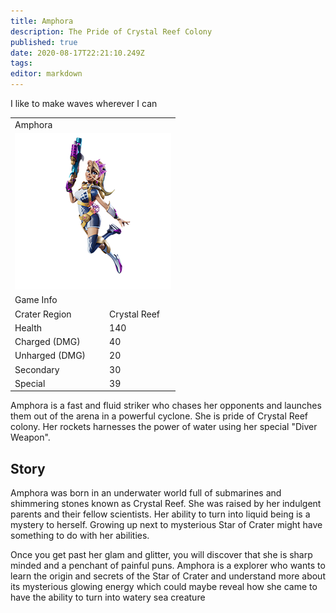 ```yaml
---
title: Amphora
description: The Pride of Crystal Reef Colony
published: true
date: 2020-08-17T22:21:10.249Z
tags: 
editor: markdown
---
```


<div class="title-quote">I like to make waves wherever I can</div>
<div>
  <table class="infobox character">
    <tbody>
      <tr><td class="group charname" colspan="2">Amphora</td></tr>
      <tr class="charimg"><td colspan="2">
        <a class="spotlight" href="/characters/amphora/amphora_full_model.png">
          <img src="/characters/amphora/amphora_full_model-thumb.png" width="250px">
        </a>
      </td></tr>
      <tr><td class="group" colspan="2">Game Info</td></tr>
      <tr class="charbody"><td class="charkey">Crater Region</td><td class="charvalue">Crystal Reef</td></tr>
      <tr class="charbody"><td class="charkey">Health</td><td class="charvalue">140</td></tr>
      <tr class="charbody"><td class="charkey">Charged (DMG)</td><td class="charvalue">40</td></tr>
      <tr class="charbody"><td class="charkey">Unharged (DMG)</td><td class="charvalue">20</td></tr>
      <tr class="charbody"><td class="charkey">Secondary</td><td class="charvalue">30</td></tr>
      <tr class="charbody"><td class="charkey">Special</td><td class="charvalue">39</td></tr>
    </tbody>
  </table>
</div>
<div>
  <p>Amphora is a fast and fluid striker who chases her opponents and launches them out of the arena in a powerful cyclone. She is pride of Crystal Reef colony. Her rockets harnesses the power of water using her special "Diver Weapon".</p>
</div>
<div>
  <h2>Story</h2>
  <p>Amphora was born in an underwater world full of submarines and shimmering stones known as Crystal Reef. She was raised by her indulgent parents and their fellow scientists. Her ability to turn into liquid being is a mystery to herself. Growing up next to mysterious Star of Crater might have something to do with her abilities.</p>
  <p>Once you get past her glam and glitter, you will discover that she is sharp minded and a penchant of painful puns. Amphora is a explorer who wants to learn the origin and secrets of the Star of Crater and understand more about its mysterious glowing energy which could maybe reveal how she came to have the ability to turn into watery sea creature</p>
</div>
